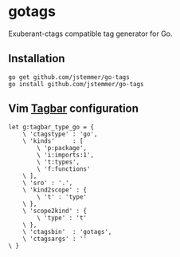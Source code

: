 gotags
======

Exuberant-ctags compatible tag generator for Go.

Installation
------------
	go get github.com/jstemmer/go-tags
	go install github.com/jstemmer/go-tags

Vim [Tagbar](http://majutsushi.github.com/tagbar/) configuration
----------------------------------------------------------------
	let g:tagbar_type_go = {
		\ 'ctagstype' : 'go',
		\ 'kinds'     : [
			\ 'p:package',
			\ 'i:imports:1',
			\ 't:types',
			\ 'f:functions'
		\ ],
		\ 'sro' : '.',
		\ 'kind2scope' : {
			\ 't' : 'type'
		\ },
		\ 'scope2kind' : {
			\ 'type' : 't'
		\ },
		\ 'ctagsbin'  : 'gotags',
		\ 'ctagsargs' : ''
	\ }

